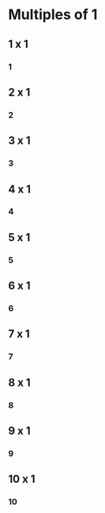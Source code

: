 # Multiples of 1

## 1 x 1
### 1

## 2 x 1
### 2

## 3 x 1
### 3

## 4 x 1
### 4

## 5 x 1
### 5

## 6 x 1
### 6

## 7 x 1
### 7

## 8 x 1
### 8

## 9 x 1
### 9

## 10 x 1
### 10